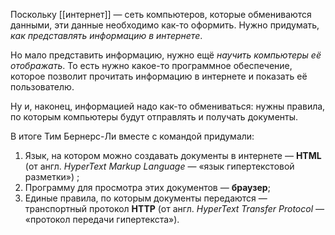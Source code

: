 Поскольку [[интернет]] — сеть компьютеров, которые обмениваются данными, эти данные необходимо как-то оформить. Нужно придумать, _как представлять информацию в интернете_.

Но мало представить информацию, нужно ещё _научить компьютеры её отображать_. То есть нужно какое-то программное обеспечение, которое позволит прочитать информацию в интернете и показать её пользователю.

Ну и, наконец, информацией надо как-то обмениваться: нужны правила, по которым компьютеры будут отправлять и получать документы.

В итоге Тим Бернерс-Ли вместе с командой придумали:

1. Язык, на котором можно создавать документы в интернете — **HTML** (от англ. _HyperText Markup Language_ — «язык гипертекстовой разметки») ;
2. Программу для просмотра этих документов — **браузер**;
3. Единые правила, по которым документы передаются — транспортный протокол **HTTP** (от англ. _HyperText Transfer Protocol —_ «протокол передачи гипертекста»).